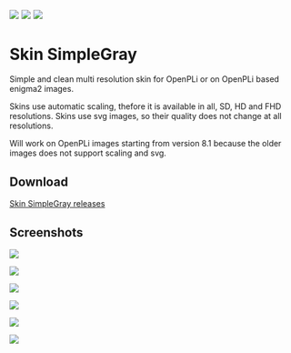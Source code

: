 [![](https://img.shields.io/badge/License-GPLv3-green.svg)](https://github.com/Taapat/skin-SimpleGray/blob/master/LICENSE)  [![](https://github.com/Taapat/skin-SimpleGray/workflows/build/badge.svg)](https://github.com/Taapat/skin-SimpleGray/actions?query=workflow%3Abuild) [![](https://img.shields.io/github/downloads/Taapat/skin-SimpleGray/total?style=flat&color=blue)](https://github.com/Taapat/skin-SimpleGray/releases)
-------
Skin SimpleGray
=========
Simple and clean multi resolution skin for OpenPLi or on OpenPLi based enigma2 images.

Skins use automatic scaling, thefore it is available in all, SD, HD and FHD resolutions.
Skins use svg images, so their quality does not change at all resolutions.

Will work on OpenPLi images starting from version 8.1 because the older images does not support scaling and svg.


Download
-------
[Skin SimpleGray releases](https://github.com/Taapat/skin-SimpleGray/releases)

Screenshots
-------
![](https://user-images.githubusercontent.com/1623947/141681347-18e3b9e2-f8c2-4e37-8456-b2d513aac254.jpg)

![](https://user-images.githubusercontent.com/1623947/141681352-f5f7e848-0236-4dda-8c1d-b3f1b871cf88.jpg)

![](https://user-images.githubusercontent.com/1623947/141681376-eb147cf4-4f44-45db-b1d6-e68fee3c9edd.jpg)

![](https://user-images.githubusercontent.com/1623947/141681363-a34418aa-cd6c-4cb6-8160-5862364da561.jpg)

![](https://user-images.githubusercontent.com/1623947/141681368-99649942-0cd4-43b1-8257-a16435aaf3cf.jpg)

![](https://user-images.githubusercontent.com/1623947/141681380-7c3db634-3056-4e5a-8f58-17e84262c58c.jpg)
